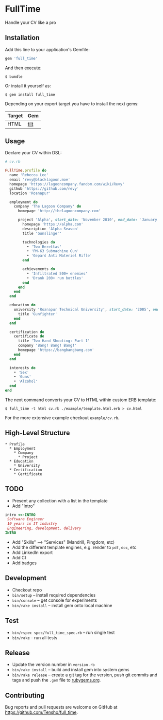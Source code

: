# FullTime

Handle your CV like a pro

## Installation

Add this line to your application's Gemfile:

```ruby
gem 'full_time'
```

And then execute:

    $ bundle

Or install it yourself as:

    $ gem install full_time
    
Depending on your export target you have to install the next gems:

| Target   | Gem                                      |
| -------- | ---------------------------------------- |
| HTML     | [tilt](https://github.com/rtomayko/tilt) |

## Usage

Declare your CV within DSL:

```ruby
# cv.rb

FullTime.profile do
  name 'Rebecca Lee'
  email 'revy@blacklagoon.moe'
  homepage 'https://lagooncompany.fandom.com/wiki/Revy'
  github 'https://github.com/revy'
  location 'Roanapur'

  employment do
    company 'The Lagoon Company' do
      homepage 'http://thelagooncompany.com'

      project 'Alpha', start_date: 'November 2010', end_date: 'January 2015' do
        homepage 'https://alpha.com'
        description 'Alpha Season'
        title 'Gunslinger'

        technologies do
          • 'Two Berettas'
          • 'PM-63 Submachine Gun'
          • 'Gepard Anti Materiel Rifle'
        end

        achievements do
          • 'Infiltrated 500+ enemies'
          • 'Drank 200+ rum bottles'
        end
      end
    end
  end

  education do
    university 'Roanapur Technical University', start_date: '2005', end_date: '2010' do
      title 'Gunfighter'
    end
  end

  certification do
    certificate do
      title 'Two Hand Shooting: Part 1'
      company 'Bang! Bang! Bang!'
      homepage 'https://bangbangbang.com'
    end
  end

  interests do
    • 'Sex'
    • 'Guns'
    • 'Alcohol'
  end
end
```

The next command converts your CV to HTML within custom ERB template:

    $ full_time -t html cv.rb ./example/template.html.erb > cv.html 

For the more extensive example checkout `example/cv.rb`.

## High-Level Structure

```
* Profile
  * Employment
    * Company
      * Project
  * Education
    * University
  * Certification
    * Certificate
```
  
## TODO

* Present any collection with a list in the template
* Add "Intro"
```ruby
intro <<-INTRO
 Software Engineer
 10 years in IT industry
 Engineering, development, delivery
INTRO
```
* Add "Skills" –> "Services" (Mandrill, Pingdom, etc)
* Add the different template engines, e.g. render to `pdf`, `doc`, etc
* Add LinkedIn export
* Add CI
* Add badges
  
## Development

- Checkout repo
- `bin/setup` – install required dependencies
- `bin/console` – get console for experiments
- `bin/rake install` – install gem onto local machine

## Test

- `bin/rspec spec/full_time_spec.rb` – run single test
- `bin/rake` – run all tests

## Release

- Update the version number in `version.rb`
- `bin/rake install` – build and install gem into system gems
- `bin/rake release` – create a git tag for the version, push git commits and tags and push the `.gem` file to [rubygems.org](https://rubygems.org).

## Contributing

Bug reports and pull requests are welcome on GitHub at https://github.com/Tensho/full_time.
